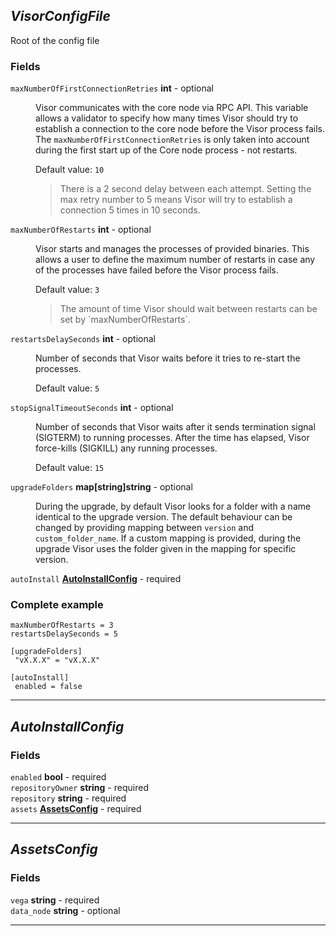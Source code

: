 





## *VisorConfigFile*
Root of the config file


### Fields

<dl>
<dt>
	<code>maxNumberOfFirstConnectionRetries</code>  <strong>int</strong>  - optional
</dt>

<dd>

Visor communicates with the core node via RPC API. This variable allows a validator to specify how many times  Visor should try to establish a connection to the core node before the Visor process fails.
The `maxNumberOfFirstConnectionRetries` is only taken into account during the first start up of the Core node process - not restarts.



Default value: <code>10</code>

<blockquote>There is a 2 second delay between each attempt. Setting the max retry number to 5 means Visor will try to establish a connection 5 times in 10 seconds.
</blockquote>
</dd>

<dt>
	<code>maxNumberOfRestarts</code>  <strong>int</strong>  - optional
</dt>

<dd>

Visor starts and manages the processes of provided binaries.
This allows a user to define the maximum number of restarts in case any of
the processes have failed before the Visor process fails.



Default value: <code>3</code>

<blockquote>The amount of time Visor should wait between restarts can be set by `maxNumberOfRestarts`.
</blockquote>
</dd>

<dt>
	<code>restartsDelaySeconds</code>  <strong>int</strong>  - optional
</dt>

<dd>

Number of seconds that Visor waits before it tries to re-start the processes.



Default value: <code>5</code>
</dd>

<dt>
	<code>stopSignalTimeoutSeconds</code>  <strong>int</strong>  - optional
</dt>

<dd>

Number of seconds that Visor waits after it sends termination signal (SIGTERM) to running processes. After the time has elapsed, Visor force-kills (SIGKILL) any running processes.



Default value: <code>15</code>
</dd>

<dt>
	<code>upgradeFolders</code>  <strong>map[string]string</strong>  - optional
</dt>

<dd>

During the upgrade, by default Visor looks for a folder with a name identical to the upgrade version.
The default behaviour can be changed by providing mapping between `version` and `custom_folder_name`.
If a custom mapping is provided, during the upgrade Visor uses the folder given in the mapping for specific version.


</dd>

<dt>
	<code>autoInstall</code>  <strong><a href="#autoinstallconfig">AutoInstallConfig</a></strong>  - required
</dt>

<dd>



</dd>



### Complete example


```hcl
maxNumberOfRestarts = 3
restartsDelaySeconds = 5

[upgradeFolders]
 "vX.X.X" = "vX.X.X"

[autoInstall]
 enabled = false

```


</dl>

---


## *AutoInstallConfig*


### Fields

<dl>
<dt>
	<code>enabled</code>  <strong>bool</strong>  - required
</dt>

<dd>



</dd>

<dt>
	<code>repositoryOwner</code>  <strong>string</strong>  - required
</dt>

<dd>



</dd>

<dt>
	<code>repository</code>  <strong>string</strong>  - required
</dt>

<dd>



</dd>

<dt>
	<code>assets</code>  <strong><a href="#assetsconfig">AssetsConfig</a></strong>  - required
</dt>

<dd>



</dd>



</dl>

---


## *AssetsConfig*


### Fields

<dl>
<dt>
	<code>vega</code>  <strong>string</strong>  - required
</dt>

<dd>



</dd>

<dt>
	<code>data_node</code>  <strong>string</strong>  - optional
</dt>

<dd>



</dd>



</dl>

---


